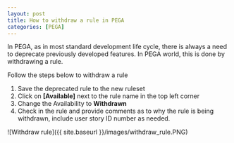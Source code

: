 ```yaml
---
layout: post
title: How to withdraw a rule in PEGA
categories: [PEGA]
---
```


In PEGA, as in most standard development life cycle, there is always a need to deprecate previously developed features.
In PEGA world, this is done by withdrawing a rule.

Follow the steps below to withdraw a rule

1. Save the deprecated rule to the new ruleset
2. Click on **[Available]** next to the rule name in the top left corner
3. Change the Availability to **Withdrawn**
4. Check in the rule and provide comments as to why the rule is being withdrawn, include user story ID number as needed.

![Withdraw rule]({{ site.baseurl }}/images/withdraw_rule.PNG)
